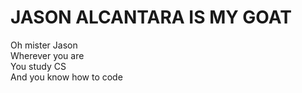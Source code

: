# JASON ALCANTARA IS MY GOAT

Oh mister Jason  
Wherever you are  
You study CS  
And you know how to code  

